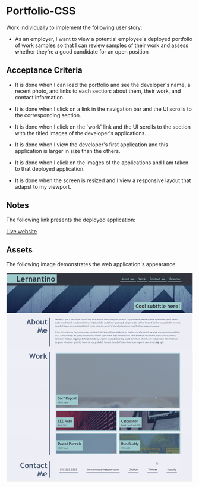# Portfolio-CSS

Work individually to implement the following user story:

* As an employer, I want to view a potential employee's deployed portfolio of work samples so that I can review samples of their work and assess whether they're a good candidate for an open position

## Acceptance Criteria

* It is done when I can load the portfolio and see the developer's name, a recent photo, and links to each section: about them, their work, and contact information.

* It is done when I click on a link in the navigation bar and the UI scrolls to the corresponding section.

* It is done when I click on the 'work' link and the UI scrolls to the section with the titled images of the developer's applications.

* It is done when I view the developer's first application and this application is larger in size than the others.

* It is done when I click on the images of the applications and I am taken to that deployed application.

* It is done when the screen is resized and I view a responsive layout that adapst to my viewport.

## Notes

The following link presents the deployed application:

[Live website](https://karinnesagir.github.io/Portfolio-CSS/)    

## Assets

The following image demonstrates the web application's appearance:

![Web application appearance](./assets/images/web-appearance.jpg)